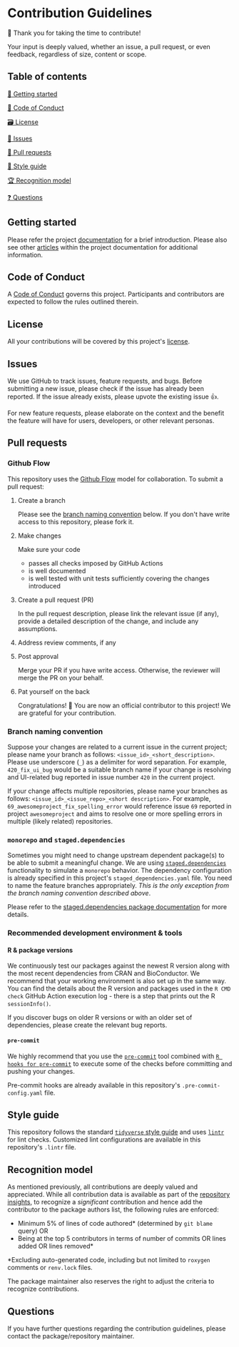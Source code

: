 # Contribution Guidelines

🙏 Thank you for taking the time to contribute!

Your input is deeply valued, whether an issue, a pull request, or even feedback, regardless of size, content or scope.

## Table of contents

[👶 Getting started](#getting-started)

[📔 Code of Conduct](#code-of-conduct)

[🗃 License](#license)

[📜 Issues](#issues)

[🚩 Pull requests](#pull-requests)

[👗 Style guide](#style-guide)

[🏆 Recognition model](#recognition-model)

[❓ Questions](#questions)

## Getting started

Please refer the project [documentation][docs] for a brief introduction. Please also see other [articles][articles] within the project documentation for additional information.

## Code of Conduct

A [Code of Conduct](CODE_OF_CONDUCT.md) governs this project. Participants and contributors are expected to follow the rules outlined therein.

## License

All your contributions will be covered by this project's [license][license].

## Issues

We use GitHub to track issues, feature requests, and bugs. Before submitting a new issue, please check if the issue has already been reported. If the issue already exists, please upvote the existing issue 👍.

For new feature requests, please elaborate on the context and the benefit the feature will have for users, developers, or other relevant personas.

## Pull requests

### Github Flow

This repository uses the [Github Flow](https://docs.github.com/en/get-started/quickstart/github-flow) model for collaboration. To submit a pull request:

1. Create a branch

   Please see the [branch naming convention](#branch-naming-convention) below. If you don't have write access to this repository, please fork it.

2. Make changes

    Make sure your code
    * passes all checks imposed by GitHub Actions
    * is well documented
    * is well tested with unit tests sufficiently covering the changes introduced

3. Create a pull request (PR)

   In the pull request description, please link the relevant issue (if any), provide a detailed description of the change, and include any assumptions.

4. Address review comments, if any

5. Post approval

   Merge your PR if you have write access. Otherwise, the reviewer will merge the PR on your behalf.

6. Pat yourself on the back

   Congratulations! 🎉
   You are now an official contributor to this project! We are grateful for your contribution.

### Branch naming convention

Suppose your changes are related to a current issue in the current project; please name your branch as follows: `<issue_id>_<short_description>`. Please use underscore (`_`) as a delimiter for word separation. For example, `420_fix_ui_bug` would be a suitable branch name if your change is resolving and UI-related bug reported in issue number `420` in the current project.

If your change affects multiple repositories, please name your branches as follows: `<issue_id>_<issue_repo>_<short description>`. For example, `69_awesomeproject_fix_spelling_error` would reference issue `69` reported in project `awesomeproject` and aims to resolve one or more spelling errors in multiple (likely related) repositories.

### `monorepo` and `staged.dependencies`

Sometimes you might need to change upstream dependent package(s) to be able to submit a meaningful change. We are using [`staged.dependencies`](https://github.com/openpharma/staged.dependencies) functionality to simulate a `monorepo` behavior. The dependency configuration is already specified in this project's `staged_dependencies.yaml` file. You need to name the feature branches appropriately. _This is the only exception from the branch naming convention described above_.

Please refer to the [staged.dependencies package documentation](https://openpharma.github.io/staged.dependencies/) for more details.

### Recommended development environment & tools

#### R & package versions

We continuously test our packages against the newest R version along with the most recent dependencies from CRAN and BioConductor. We recommend that your working environment is also set up in the same way. You can find the details about the R version and packages used in the `R CMD check` GitHub Action execution log - there is a step that prints out the R `sessionInfo()`.

If you discover bugs on older R versions or with an older set of dependencies, please create the relevant bug reports.

#### `pre-commit`

We highly recommend that you use the [`pre-commit`](https://pre-commit.com/) tool combined with [`R hooks for pre-commit`](https://github.com/lorenzwalthert/precommit) to execute some of the checks before committing and pushing your changes.

Pre-commit hooks are already available in this repository's `.pre-commit-config.yaml` file.

## Style guide

This repository follows the standard [`tidyverse` style guide](https://style.tidyverse.org/) and uses [`lintr`](https://github.com/r-lib/lintr) for lint checks. Customized lint configurations are available in this repository's `.lintr` file.

## Recognition model

As mentioned previously, all contributions are deeply valued and appreciated. While all contribution data is available as part of the [repository insights][insights], to recognize a _significant_ contribution and hence add the contributor to the package authors list, the following rules are enforced:

* Minimum 5% of lines of code authored* (determined by `git blame` query) OR
* Being at the top 5 contributors in terms of number of commits OR lines added OR lines removed*

*Excluding auto-generated code, including but not limited to `roxygen` comments or `renv.lock` files.

The package maintainer also reserves the right to adjust the criteria to recognize contributions.

## Questions

If you have further questions regarding the contribution guidelines, please contact the package/repository maintainer.

<!-- urls -->
[docs]: https://insightsengineering.github.io/r.pkg.template/index.html
[articles]: https://insightsengineering.github.io/r.pkg.template/articles/index.html
[license]: https://insightsengineering.github.io/r.pkg.template/LICENSE-text.html
[insights]: https://github.com/insightsengineering/r.pkg.template/pulse
